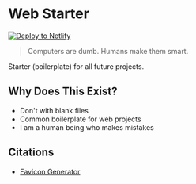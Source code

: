 # Web Starter

[![Deploy to Netlify](https://www.netlify.com/img/deploy/button.svg)](https://app.netlify.com/start/deploy?repository=https://github.com/ewuweblab/web-starter)


> Computers are dumb. Humans make them smart.

Starter (boilerplate) for all future projects.

## Why Does This Exist?
* Don't with blank files
* Common boilerplate for web projects
* I am a human being who makes mistakes

## Citations
* [Favicon Generator](https://favicon.io/)
